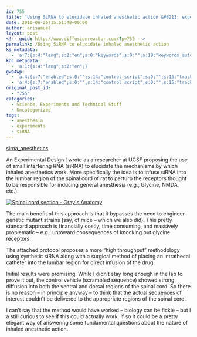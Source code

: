 ```yaml
---
id: 755
title: 'Using SiRNA to elucidate inhaled anesthetic action &#8211; experiment design'
date: 2010-06-26T15:51:48+00:00
author: arisamuel
layout: post
<!-- guid: http://www.diffusionreactor.com/?p=755 -->
permalink: /Using SiRNA to elucidate inhaled anesthetic action
ks_metadata:
  - 'a:7:{s:4:"lang";s:2:"en";s:8:"keywords";s:0:"";s:19:"keywords_autoupdate";s:1:"1";s:11:"description";s:0:"";s:22:"description_autoupdate";s:1:"1";s:5:"title";s:0:"";s:6:"robots";s:12:"index,follow";}'
kdc_metadata:
  - 'a:1:{s:4:"lang";s:2:"en";}'
gwo4wp:
  - 'a:4:{s:7:"enabled";s:0:"";s:14:"control_script";s:0:"";s:15:"tracking_script";s:0:"";s:17:"conversion_script";s:0:"";}'
  - 'a:4:{s:7:"enabled";s:0:"";s:14:"control_script";s:0:"";s:15:"tracking_script";s:0:"";s:17:"conversion_script";s:0:"";}'
original_post_id:
  - "755"
categories:
  - Science, Experiments and Technical Stuff
  - Uncategorized
tags:
  - anesthesia
  - experiments
  - siRNA
---
```

[sirna_anesthetics](http://www.samuelakerstein.com/wp-content/uploads/2016/11/sirna_anesthetics2.pdf "sirna_anesthetics2")

An Experimental Design I wrote as a researcher at UCSF proposing the use of small interfering RNA (siRNA) to elucidate the mechanisms by which inhaled anesthetics work. More specifically the idea is to infuse siRNA into the lumbar region of the spinal cord of rat to perturb the receptors thought to be responsible for inducing general anesthesia (e.g., Glycine, NMDA, etc.).

<a href="http://www.directedattention.com/analysis-programming/experiment-design-sirna-for-anesthetic-action/attachment/gray664/" rel="attachment wp-att-1923"><img class="alignleft size-medium wp-image-1923" src="https://i1.wp.com/www.samuelakerstein.com/wp-content/uploads/2013/01/gray664-300x215.png?fit=300%2C215" alt="Spinal cord section - Gray's Anatomy" srcset="https://i2.wp.com/www.samuelakerstein.com/wp-content/uploads/2013/01/gray664.png?w=500 500w, https://i2.wp.com/www.samuelakerstein.com/wp-content/uploads/2013/01/gray664.png?resize=300%2C215 300w" sizes="(max-width: 300px) 85vw, 300px" data-recalc-dims="1" /></a>

The main benefit of this approach is that it bypasses the need to engineer genetic mutant strains (say, of mice &#8211; which we also did). This pretty standard approach is financially costly, time consuming, and massively problematic &#8211; e.g., untoward consequences of knocking out glycine receptors.

The attached protocol proposes a more &#8220;high throughput&#8221; methodology using synthetic siRNA along with a surgical method of placing an intrathecal catheter into the lumbar region for direct infusion of the drug.

Initial results were promising. While I didn&#8217;t stay long enough in the lab to prove it out, the control vehicle (scrambled sequence) showed strong diffusion into both the ventral and dorsal regions of the spinal cord. So there is no reason &#8211; in principle anyway &#8211; to think that the actual sequences of interest couldn&#8217;t be delivered to the appropriate regions of the spinal cord.

I can&#8217;t say that the method would have worked &#8211; biology can be fickle &#8211; but I a still curious to see if this could actually work. If so it could be a pretty elegant way of answering some fundamental questions about the nature of inhaled anesthetic action.